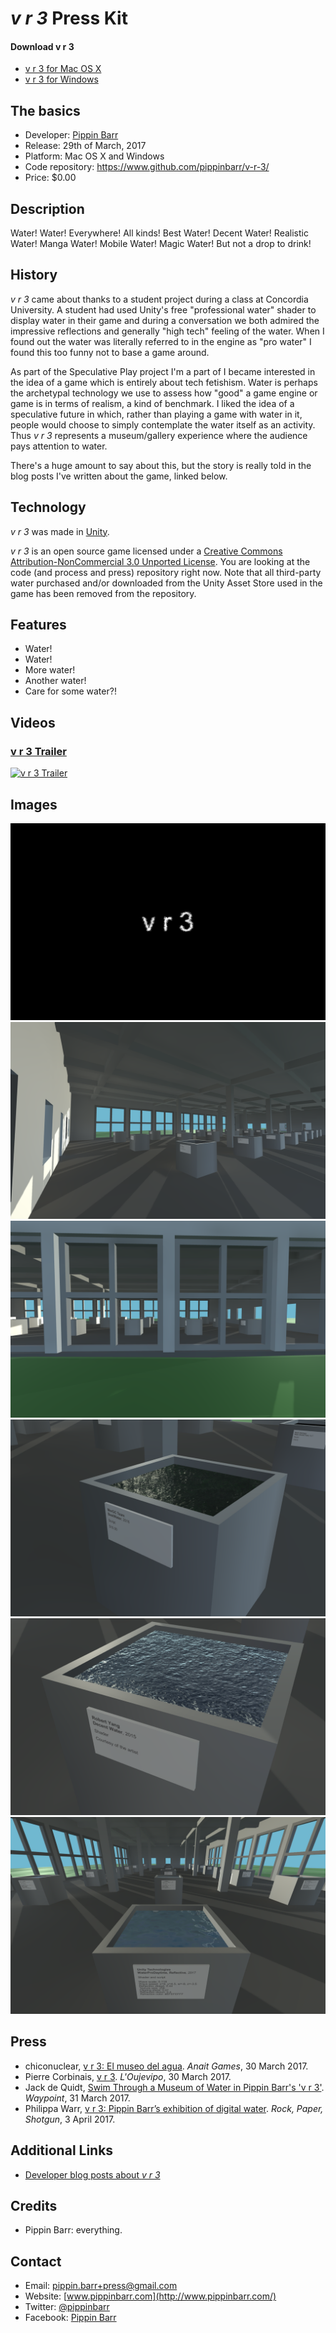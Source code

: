 # *v r 3* Press Kit

#### Download v r 3
* [v r 3 for Mac OS X](https://github.com/pippinbarr/v-r-3/releases/download/v1.0/vr3-mac.zip)
* [v r 3 for Windows](https://github.com/pippinbarr/v-r-3/releases/download/v1.0/vr3-windows.zip)


## The basics

* Developer: [Pippin Barr](http://www.pippinbarr.com/)
* Release: 29th of March, 2017
* Platform: Mac OS X and Windows
* Code repository: https://www.github.com/pippinbarr/v-r-3/
* Price: $0.00

## Description

Water! Water! Everywhere! All kinds! Best Water! Decent Water! Realistic Water! Manga Water! Mobile Water! Magic Water! But not a drop to drink!

## History

*v r 3* came about thanks to a student project during a class at Concordia University. A student had used Unity's free "professional water" shader to display water in their game and during a conversation we both admired the impressive reflections and generally "high tech" feeling of the water. When I found out the water was literally referred to in the engine as "pro water" I found this too funny not to base a game around.

As part of the Speculative Play project I'm a part of I became interested in the idea of a game which is entirely about tech fetishism. Water is perhaps the archetypal technology we use to assess how "good" a game engine or game is in terms of realism, a kind of benchmark. I liked the idea of a speculative future in which, rather than playing a game with water in it, people would choose to simply contemplate the water itself as an activity. Thus *v r 3* represents a museum/gallery experience where the audience pays attention to water.

There's a huge amount to say about this, but the story is really told in the blog posts I've written about the game, linked below.



## Technology

*v r 3* was made in [Unity](http://unity3d.com).

*v r 3* is an open source game licensed under a [Creative Commons Attribution-NonCommercial 3.0 Unported License](http://creativecommons.org/licenses/by-nc/3.0/). You are looking at the code (and process and press) repository right now. Note that all third-party water purchased and/or downloaded from the Unity Asset Store used in the game has been removed from the repository.

## Features

* Water!
* Water!
* More water!
* Another water!
* Care for some water?!

## Videos

### [v r 3 Trailer](https://www.youtube.com/watch?v=20YTk95kG34)

[![v r 3 Trailer](https://img.youtube.com/vi/20YTk95kG34/0.jpg)](https://www.youtube.com/watch?v=20YTk95kG34)

## Images

![Title](images/Title.png) ![Full Room](images/Full%20Room.png) ![Through Windows](images/Through%20Windows.png) ![Best Water](images/Best%20Water.png) ![Decent Water](images/Decent%20Water.png) ![Unity Building](images/Unity%20Building.png)

## Press
* chiconuclear, [v r 3: El museo del agua](http://www.anaitgames.com/articulos/v-r-3-pippin-barr). *Anait Games*, 30 March 2017.
* Pierre Corbinais, [v r 3](http://oujevipo.fr/non-classe/5988-v-r-3/). *L'Oujevipo*, 30 March 2017.
* Jack de Quidt, [Swim Through a Museum of Water in Pippin Barr's 'v r 3'](https://waypoint.vice.com/en_us/article/swim-through-a-museum-of-water-in-pippin-barrs-v-r-3). *Waypoint*, 31 March 2017.
* Philippa Warr, [v r 3: Pippin Barr’s exhibition of digital water](https://www.rockpapershotgun.com/2017/04/03/v-r-3-digital-water/). *Rock, Paper, Shotgun*, 3 April 2017.

## Additional Links

* [Developer blog posts about *v r 3*](http://www.pippinbarr.com/tag/v-r-3?order=asc)

## Credits

* Pippin Barr: everything.

## Contact

* Email: [pippin.barr+press@gmail.com](mailto:pippin.barr+press@gmail.com)
* Website: [www.pippinbarr.com](http://www.pippinbarr.com/)
* Twitter: [@pippinbarr](https://www.twitter.com/pippinbarr)
* Facebook: [Pippin Barr](http://www.facebook.com/pippin.barr)
